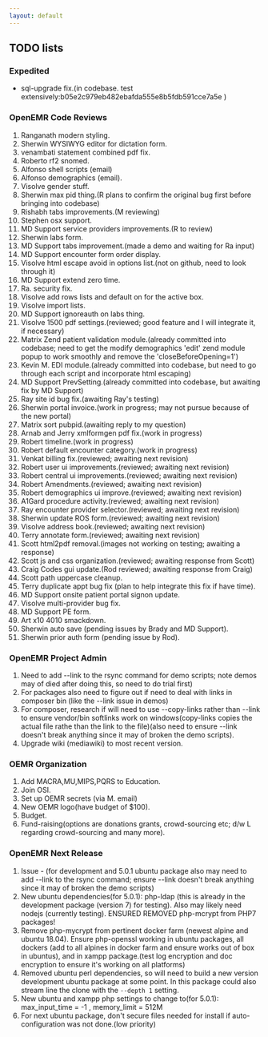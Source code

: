 ```yaml
---
layout: default
---
```

## TODO lists

### Expedited
* sql-upgrade fix.(in codebase. test extensively:b05e2c979eb482ebafda555e8b5fdb591cce7a5e )

### OpenEMR Code Reviews
1. Ranganath modern styling.
1. Sherwin WYSIWYG editor for dictation form.
1. venambati statement combined pdf fix.
1. Roberto rf2 snomed.
1. Alfonso shell scripts (email)
1. Alfonso demographics (email).
1. Visolve gender stuff.
1. Sherwin max pid thing.(R plans to confirm the original bug first before bringing into codebase)
1. Rishabh tabs improvements.(M reviewing)
1. Stephen osx support.
1. MD Support service providers improvements.(R to review)
1. Sherwin labs form.
1. MD Support tabs improvement.(made a demo and waiting for Ra input)
1. MD Support encounter form order display.
1. Visolve html escape avoid in options list.(not on github, need to look through it)
1. MD Support extend zero time.
1. Ra. security fix.
1. Visolve add rows lists and default on for the active box.
1. Visolve import lists.
1. MD Support ignoreauth on labs thing.
1. Visolve 1500 pdf settings.(reviewed; good feature and I will integrate it, if necessary)
1. Matrix Zend patient validation module.(already committed into codebase; need to get the modify demographics 'edit' zend module popup to work smoothly and remove the 'closeBeforeOpening=1')
1. Kevin M. EDI module.(already committed into codebase, but need to go through each script and incorporate html escaping)
1. MD Support PrevSetting.(already committed into codebase, but awaiting fix by MD Support)
1. Ray site id bug fix.(awaiting Ray's testing)
1. Sherwin portal invoice.(work in progress; may not pursue because of the new portal)
1. Matrix sort pubpid.(awaiting reply to my question)
1. Arnab and Jerry xmlformgen pdf fix.(work in progress)
1. Robert timeline.(work in progress)
1. Robert default encounter category.(work in progress)
1. Venkat billing fix.(reviewed; awaiting next revision)
1. Robert user ui improvements.(reviewed; awaiting next revision)
1. Robert central ui improvements.(reviewed; awaiting next revision)
1. Robert Amendments.(reviewed; awaiting next revision)
1. Robert demographics ui improve.(reviewed; awaiting next revision)
1. A1Gard procedure activity.(reviewed; awaiting next revision)
1. Ray encounter provider selector.(reviewed; awaiting next revision)
1. Sherwin update ROS form.(reviewed; awaiting next revision)
1. Visolve address book.(reviewed; awaiting next revision)
1. Terry annotate form.(reviewed; awaiting next revision)
1. Scott html2pdf removal.(images not working on testing; awaiting a response)
1. Scott js and css organization.(reviewed; awaiting response from Scott)
1. Craig Codes gui update.(Rod reviewed; awaiting response from Craig)
1. Scott path uppercase cleanup.
1. Terry duplicate appt bug fix (plan to help integrate this fix if have time).
1. MD Support onsite patient portal signon update.
1. Visolve multi-provider bug fix.
1. MD Support PE form.
1. Art x10 4010 smackdown.
1. Sherwin auto save (pending issues by Brady and MD Support).
1. Sherwin prior auth form (pending issue by Rod).

### OpenEMR Project Admin
1. Need to add --link to the rsync command for demo scripts; note demos may of died after doing this, so need to do trial first)
1. For packages also need to figure out if need to deal with links in composer bin (like the --link issue in demos)
1. For composer, research if will need to use --copy-links rather than --link to ensure vendor/bin softlinks work on windows(copy-links copies the actual file rathe than the link to the file)(also need to ensure --link doesn't break anything since it may of broken the demo scripts).
1. Upgrade wiki (mediawiki) to most recent version.

### OEMR Organization
1. Add MACRA,MU,MIPS,PQRS to Education.
1. Join OSI.
1. Set up OEMR secrets (via M. email)
1. New OEMR logo(have budget of $100).
1. Budget.
1. Fund-raising(options are donations grants, crowd-sourcing etc; d/w L regarding crowd-sourcing and many more).

### OpenEMR Next Release
1. Issue - (for development and 5.0.1 ubuntu package also may need to add --link to the rsync command; ensure --link doesn't break anything since it may of broken the demo scripts)
1. New ubuntu dependencies(for 5.0.1): php-ldap (this is already in the development package (version 7) for testing). Also may likely need nodejs (currently testing). ENSURED REMOVED php-mcrypt from PHP7 packages!
1. Remove php-mycrypt from pertinent docker farm (newest alpine and ubuntu 18.04). Ensure php-openssl working in ubuntu packages, all dockers (add to all alpines in docker farm and ensure works out of box in ubuntus), and in xampp package.(test log encryption and doc encryption to ensure it's working on all platforms)
1. Removed ubuntu perl dependencies, so will need to build a new version development ubuntu package at some point. In this package could also stream line the clone with the `--depth 1` setting.
1. New ubuntu and xampp php settings to change to(for 5.0.1): max_input_time = -1 , memory_limit = 512M
1. For next ubuntu package, don't secure files needed for install if auto-configuration was not done.(low priority)
